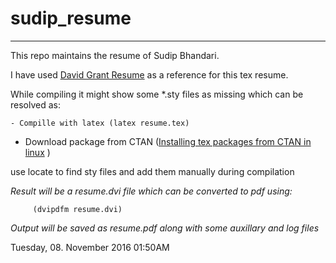 # sudip_resume

***

This repo maintains the resume of Sudip Bhandari.

I have used [David Grant Resume](http://www.davidgrant.ca/latex_resume_template)  as a reference for this tex resume.


While compiling it might show some  \*.sty files as missing which can be resolved as:

	- Compille with latex (latex resume.tex)
- Download package from CTAN ([Installing tex packages from CTAN in linux](http://tex.stackexchange.com/questions/38978/how-can-i-manually-install-a-latex-package-debian-ubuntu-linux) )

use locate to find sty files and add them manually during compilation

*Result will be a resume.dvi file which can be converted to pdf using:*

		 (dvipdfm resume.dvi)
*Output will be saved as resume.pdf along with some auxillary and log files*

Tuesday, 08. November 2016 01:50AM 
